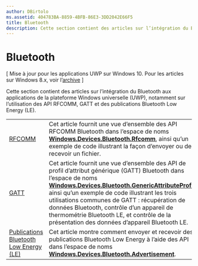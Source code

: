 ```yaml
---
author: DBirtolo
ms.assetid: 404783BA-8859-4BFB-86E3-3DD2042E66F5
title: Bluetooth
description: Cette section contient des articles sur l’intégration du Bluetooth aux applications de la plateforme Windows universelle (UWP), notamment sur l’utilisation des API RFCOMM, GATT et des publications Bluetooth Low Energy (LE).
---
```

# Bluetooth

\[ Mise à jour pour les applications UWP sur Windows 10. Pour les articles sur Windows 8.x, voir l’[archive](http://go.microsoft.com/fwlink/p/?linkid=619132) \]

Cette section contient des articles sur l’intégration du Bluetooth aux applications de la plateforme Windows universelle (UWP), notamment sur l’utilisation des API RFCOMM, GATT et des publications Bluetooth Low Energy (LE).

|        |                  |
|--------|------------------|
| [RFCOMM](send-or-receive-files-with-rfcomm.md)   | Cet article fournit une vue d’ensemble des API RFCOMM Bluetooth dans l’espace de noms [**Windows.Devices.Bluetooth.Rfcomm**](https://msdn.microsoft.com/library/windows/apps/Dn263529), ainsi qu’un exemple de code illustrant la façon d’envoyer ou de recevoir un fichier. |
| [GATT](gatt-scenarios.md) | Cet article fournit une vue d’ensemble des API de profil d’attribut générique (GATT) Bluetooth dans l’espace de noms [**Windows.Devices.Bluetooth.GenericAttributeProfile**](https://msdn.microsoft.com/library/windows/apps/Dn297685), ainsi qu’un exemple de code illustrant les trois utilisations communes de GATT : récupération de données Bluetooth, contrôle d’un appareil de thermométrie Bluetooth LE, et contrôle de la présentation des données d’appareil Bluetooth LE. |
| [Publications Bluetooth Low Energy (LE)](ble-beacon.md) | Cet article montre comment envoyer et recevoir des publications Bluetooth Low Energy à l’aide des API dans l’espace de noms [**Windows.Devices.Bluetooth.Advertisement**](https://msdn.microsoft.com/library/windows/apps/Dn894325).  | 

 



<!--HONumber=May16_HO2-->


